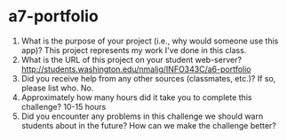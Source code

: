 # a7-portfolio

1. What is the purpose of your project (i.e., why would someone use this app)?
  This project represents my work I've done in this class.
2. What is the URL of this project on your student web-server?
  http://students.washington.edu/nmalig/INFO343C/a6-portfolio
3. Did you receive help from any other sources (classmates, etc.)? If so, please list who.
  No.
4. Approximately how many hours did it take you to complete this challenge?
  10-15 hours
5. Did you encounter any problems in this challenge we should warn students about in the future? How can we make the challenge better?
